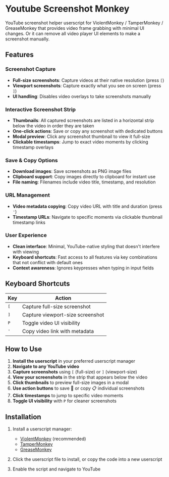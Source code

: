 # Youtube Screenshot Monkey

YouTube screenshot helper userscript for ViolentMonkey / TamperMonkey / GreaseMonkey that provides video frame grabbing with minimal UI changes. Or it can remove all video player UI elements to make a screenshot manually.

## Features

### Screenshot Capture

-   **Full-size screenshots**: Capture videos at their native resolution (press `[`)
-   **Viewport screenshots**: Capture exactly what you see on screen (press `]`)
-   **UI handling**: Disables video overlays to take screenshots manually

### Interactive Screenshot Strip

-   **Thumbnails**: All captured screenshots are listed in a horizontal strip below the video in order they are taken
-   **One-click actions**: Save or copy any screenshot with dedicated buttons
-   **Modal preview**: Click any screenshot thumbnail to view it full-size
-   **Clickable timestamps**: Jump to exact video moments by clicking timestamp overlays

### Save & Copy Options

-   **Download images**: Save screenshots as PNG image files
-   **Clipboard support**: Copy images directly to clipboard for instant use
-   **File naming**: Filenames include video title, timestamp, and resolution

### URL Management

-   **Video metadata copying**: Copy video URL with title and duration (press `'`)
-   **Timestamp URLs**: Navigate to specific moments via clickable thumbnail timestamp links

### User Experience

-   **Clean interface**: Minimal, YouTube-native styling that doesn't interfere with viewing
-   **Keyboard shortcuts**: Fast access to all features via key combinations that not conflict with default ones
-   **Context awareness**: Ignores keypresses when typing in input fields

## Keyboard Shortcuts

| Key          | Action                           |
| ------------ | -------------------------------- |
| <kbd>[</kbd> | Capture full-size screenshot     |
| <kbd>]</kbd> | Capture viewport-size screenshot |
| <kbd>P</kbd> | Toggle video UI visibility       |
| <kbd>'</kbd> | Copy video link with metadata    |

## How to Use

1. **Install the userscript** in your preferred userscript manager
2. **Navigate to any YouTube video**
3. **Capture screenshots** using `[` (full-size) or `]` (viewport-size)
4. **View your screenshots** in the strip that appears below the video
5. **Click thumbnails** to preview full-size images in a modal
6. **Use action buttons** to save 💾 or copy 📋 individual screenshots
7. **Click timestamps** to jump to specific video moments
8. **Toggle UI visibility** with `P` for cleaner screenshots

## Installation

1. Install a userscript manager:

    - [ViolentMonkey](https://violentmonkey.github.io/) (recommended)
    - [TamperMonkey](https://www.tampermonkey.net/)
    - [GreaseMonkey](https://www.greasespot.net/)

2. Click the userscript file to install, or copy the code into a new userscript

3. Enable the script and navigate to YouTube
